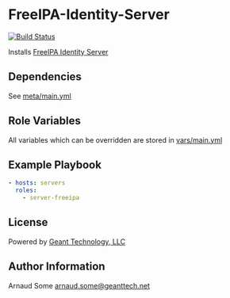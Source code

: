 FreeIPA-Identity-Server
=========
[![Build Status](https://travis-ci.org/samdoran/ansible-role-caddy.svg?branch=master)](https://travis-ci.org/samdoran/ansible-role-caddy)

Installs [FreeIPA Identity Server](https://www.freeipa.org/)

Dependencies
------------

See [meta/main.yml](meta/main.yml)

Role Variables
--------------

All variables which can be overridden are stored in [vars/main.yml](vars/main.yml)

Example Playbook
----------------

```yml
- hosts: servers
  roles:
    - server-freeipa
```

License
-------

Powered by [Geant Technology, LLC](https://www.geanttech.com)

Author Information
------------------

Arnaud Some <arnaud.some@geanttech.net>
